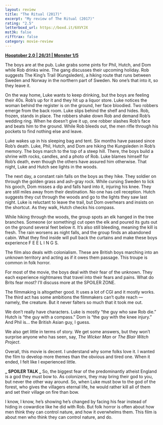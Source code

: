```yaml
---
layout: review
title: "The Ritual (2017)"
excerpt: "My review of The Ritual (2017)"
rating: "2.5"
letterboxd_url: https://boxd.it/6XVYJX
mst3k: false
rifftrax: false
category: movie-review
---
```


<b><a href="https://boxd.it/pRPis/detail" rel="nofollow">Hooptober 2.0 | 26/31 | Monster 1/5</a></b>

The boys are at the pub. Luke grabs some pints for Phil, Hutch, and Dom while Rob drinks wine. The gang discusses their upcoming holiday. Rob suggests The King’s Trail (Kungsleden), a hiking route that runs between Sweden and Norway in the northern part of Sweden. No one’s that into it, so they leave it.

On the way home, Luke wants to keep drinking, but the boys are feeling their 40s. Rob’s up for it and they hit up a liquor store. Luke notices the woman behind the register is on the ground, her face bloodied. Two robbers emerge from the back room. Luke slips behind the shelf and hides. Rob, frozen, stands in place. The robbers shake down Rob and demand Rob’s wedding ring. When he doesn’t give it up, one robber slashes Rob’s face and beats him to the ground. While Rob bleeds out, the men rifle through his pockets to find nothing else and leave.

Luke wakes up in his sleeping bag and tent. Six months have passed since Rob’s death. Luke, Phil, Hutch, and Dom are hiking the Kungsleden in Rob’s memory. The boys march to the top of a steep hill. There, the boys build a shrine with rocks, candles, and a photo of Rob. Luke blames himself for Rob’s death, even though the others have assured him otherwise. That night, Luke and Hutch see lights in the woods.

The next day, a constant rain falls on the boys as they hike. They soldier on through the golden grass and ash-gray rock. While cursing Sweden to lick his gooch, Dom misses a dip and falls hard into it, injuring his knee. They are still miles away from their destination. No one has cell reception. Hutch suggests they cut through the woods and go to the lights they saw last night. Luke is reluctant to leave the trail, but Dom overhears and insists on the shortcut. As they walk, Hutch checks his compass.

While hiking through the woods, the group spots an elk hanged in the tree branches. Someone (or something) cut open the elk and poured its guts out on the ground several feet below it. It’s also still bleeding, meaning the kill is fresh. The rain worsens as night falls, and the group finds an abandoned cabin. What they find inside will pull back the curtains and make these boys experience F E E L I N G S.

The film also deals with colonialism. These are British boys marching into an unknown territory and acting as if it owes them passage. This troupe is common in folk horror.

For most of the movie, the boys deal with their fear of the unknown. They each experience nightmares that travel into their fears and pains. What do Brits fear most? I’ll discuss more at the SPOILER ZONE.

The filmmaking is altogether good. It uses a lot of CGI and it mostly works. The third act has some ambitions the filmmakers can’t quite reach — namely, the creature. But it never falters so much that it took me out.

We don’t really have characters. Luke is mostly “the guy who saw Rob die.” Hutch is “the guy with a compass.” Dom is “the guy with the knee injury.” And Phil is… the British Asian guy, I guess.

We also get little in terms of story. We get some answers, but they won’t surprise anyone who has seen, say, <i>The Wicker Man </i>or <i>The Blair Witch Project</i>.

Overall, this movie is decent. I understand why some folks love it. I wanted the film to develop more themes than the obvious and tired one. When it ended, I felt like I experienced little.

<b>**_ SPOILER TALK _**</b>
So, the biggest fear of the predominantly atheist England is a god they must bow to. As colonizers, they may bring their god to you, but never the other way around. So, when Luke must bow to the god of the forest, who gives the villagers eternal life, he would rather kill all of them and set their village on fire than bow.

I know, I know, he’s showing he’s changed by facing his fear instead of hiding in cowardice like he did with Rob. But folk horror is often about how men think they can control nature, and how it overwhelms them. This film is about men who think they can control nature, and do.

